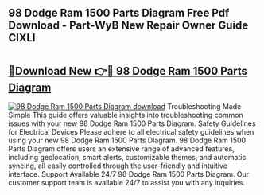 ## 98 Dodge Ram 1500 Parts Diagram Free Pdf Download - Part-WyB New Repair Owner Guide ClXLl

# <h2><a href="http://dfjo7g.blite.top/?on=98+Dodge+Ram+1500+Parts+Diagram">🔗Download New 👉🔴 98 Dodge Ram 1500 Parts Diagram</a></h2>

[![98 Dodge Ram 1500 Parts Diagram download](https://i.imgur.com/lujVjoI.png)](http://dfjo7g.blite.top/?on=98+Dodge+Ram+1500+Parts+Diagram)
Troubleshooting Made Simple This guide offers valuable insights into troubleshooting common issues with your new 98 Dodge Ram 1500 Parts Diagram. Safety Guidelines for Electrical Devices Please adhere to all electrical safety guidelines when using your new 98 Dodge Ram 1500 Parts Diagram. 98 Dodge Ram 1500 Parts Diagram offers users an extensive range of advanced features, including geolocation, smart alerts, customizable themes, and automatic syncing, all easily controlled through the user-friendly and intuitive interface. Support Available 24/7 98 Dodge Ram 1500 Parts Diagram. Our customer support team is available 24/7 to assist you with any inquiries.
